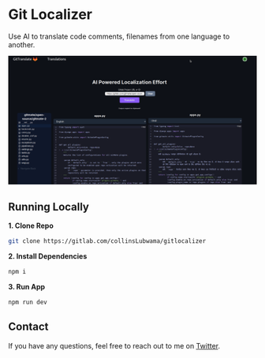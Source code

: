 # Git Localizer

Use AI to translate code comments, filenames from one language to another.

![GitLocalizer](./public/screenshot.png)



## Running Locally

**1. Clone Repo**

```bash
git clone https://gitlab.com/collinsLubwama/gitlocalizer
```

**2. Install Dependencies**

```bash
npm i
```

**3. Run App**

```bash
npm run dev
```

## Contact

If you have any questions, feel free to reach out to me on [Twitter](https://twitter.com/thesupremesage).
